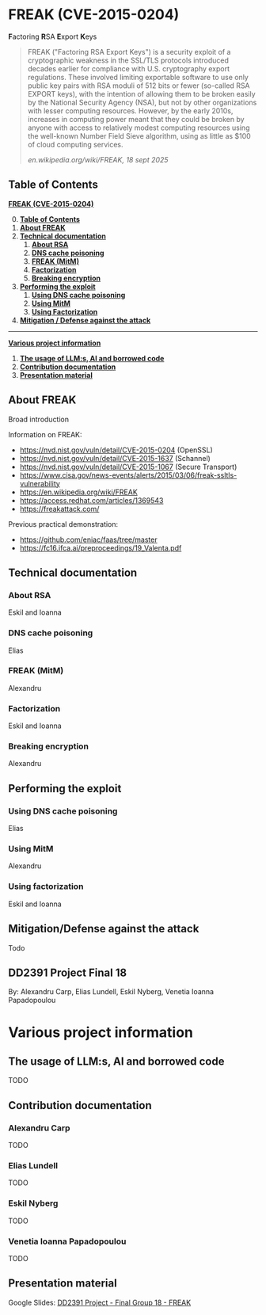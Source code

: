 # FREAK (CVE-2015-0204)

**F**actoring **R**SA **E**xport **K**eys

> FREAK ("Factoring RSA Export Keys") is a security exploit of a cryptographic weakness in the SSL/TLS protocols introduced decades earlier for compliance with U.S. cryptography export regulations. These involved limiting exportable software to use only public key pairs with RSA moduli of 512 bits or fewer (so-called RSA EXPORT keys), with the intention of allowing them to be broken easily by the National Security Agency (NSA), but not by other organizations with lesser computing resources. However, by the early 2010s, increases in computing power meant that they could be broken by anyone with access to relatively modest computing resources using the well-known Number Field Sieve algorithm, using as little as $100 of cloud computing services.
> 
> *en.wikipedia.org/wiki/FREAK, 18 sept 2025*

## Table of Contents

[**FREAK (CVE-2015-0204)**](#freak-cve-2015-0204)

0. [**Table of Contents**](#table-of-contents)
1. [**About FREAK**](#about-freak)
1. [**Technical documentation**](#technical-documentation)
   1. [**About RSA**](#about-rsa)
   1. [**DNS cache poisoning**](#dns-cache-poisoning)
   1. [**FREAK (MitM)**](#freak-mitm)
   1. [**Factorization**](#factorization)
   1. [**Breaking encryption**](#breaking-encryption)
1. [**Performing the exploit**](#performing-the-exploit)
   1. [**Using DNS cache poisoning**](#using-dns-cache-poisoning)
   1. [**Using MitM**](#using-mitm)
   1. [**Using Factorization**](#using-factorization)
1. [**Mitigation / Defense against the attack**](#1-about-freak)

---

[**Various project information**](#various-project-information)
1. [**The usage of LLM:s, AI and borrowed code**](#the-usage-of-llms-ai-and-borrowed-code)
2. [**Contribution documentation**](#contribution-documentation)
3. [**Presentation material**](#presentation-material)

## About FREAK

Broad introduction

Information on FREAK:
- https://nvd.nist.gov/vuln/detail/CVE-2015-0204 (OpenSSL)
- https://nvd.nist.gov/vuln/detail/CVE-2015-1637 (Schannel)
- https://nvd.nist.gov/vuln/detail/CVE-2015-1067 (Secure Transport)
- https://www.cisa.gov/news-events/alerts/2015/03/06/freak-ssltls-vulnerability
- https://en.wikipedia.org/wiki/FREAK
- https://access.redhat.com/articles/1369543
- https://freakattack.com/

Previous practical demonstration:

- https://github.com/eniac/faas/tree/master
- https://fc16.ifca.ai/preproceedings/19_Valenta.pdf

## Technical documentation

### About RSA

Eskil and Ioanna

### DNS cache poisoning

Elias

### FREAK (MitM)

Alexandru

### Factorization

Eskil and Ioanna

### Breaking encryption

Alexandru

## Performing the exploit

### Using DNS cache poisoning

Elias

### Using MitM

Alexandru

### Using factorization

Eskil and Ioanna

## Mitigation/Defense against the attack

Todo

## DD2391 Project Final 18

By: Alexandru Carp, Elias Lundell, Eskil Nyberg, Venetia Ioanna Papadopoulou

# Various project information

## The usage of LLM:s, AI and borrowed code

TODO

## Contribution documentation

### Alexandru Carp

TODO

### Elias Lundell

TODO

### Eskil Nyberg

TODO

### Venetia Ioanna Papadopoulou

TODO

## Presentation material

Google Slides: [DD2391 Project - Final Group 18 - FREAK](https://docs.google.com/presentation/d/1Ma8DdMEyfZuG2-iaYIO6c-XB07Kh5vx1UhjnjDeAjVI/edit?usp=sharing)